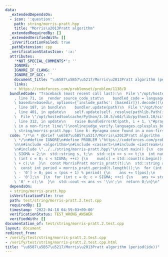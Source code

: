 ```yaml
---
data:
  _extendedDependsOn:
  - icon: ':question:'
    path: string/morris-pratt.hpp
    title: "Morris\u2013Pratt algorithm"
  _extendedRequiredBy: []
  _extendedVerifiedWith: []
  _isVerificationFailed: true
  _pathExtension: cpp
  _verificationStatusIcon: ':x:'
  attributes:
    '*NOT_SPECIAL_COMMENTS*': ''
    IGNORE: ''
    IGNORE_IF_CLANG: ''
    IGNORE_IF_GCC: ''
    document_title: "\u6587\u5B57\u5217/Morris\u2013Pratt algorithm (period(idx))"
    links:
    - https://codeforces.com/problemset/problem/1138/D
  bundledCode: "Traceback (most recent call last):\n  File \"/opt/hostedtoolcache/Python/3.10.5/x64/lib/python3.10/site-packages/onlinejudge_verify/documentation/build.py\"\
    , line 71, in _render_source_code_stat\n    bundled_code = language.bundle(stat.path,\
    \ basedir=basedir, options={'include_paths': [basedir]}).decode()\n  File \"/opt/hostedtoolcache/Python/3.10.5/x64/lib/python3.10/site-packages/onlinejudge_verify/languages/cplusplus.py\"\
    , line 187, in bundle\n    bundler.update(path)\n  File \"/opt/hostedtoolcache/Python/3.10.5/x64/lib/python3.10/site-packages/onlinejudge_verify/languages/cplusplus_bundle.py\"\
    , line 401, in update\n    self.update(self._resolve(pathlib.Path(included), included_from=path))\n\
    \  File \"/opt/hostedtoolcache/Python/3.10.5/x64/lib/python3.10/site-packages/onlinejudge_verify/languages/cplusplus_bundle.py\"\
    , line 312, in update\n    raise BundleErrorAt(path, i + 1, \"#pragma once found\
    \ in a non-first line\")\nonlinejudge_verify.languages.cplusplus_bundle.BundleErrorAt:\
    \ string/morris-pratt.hpp: line 6: #pragma once found in a non-first line\n"
  code: "/*\n * @brief \u6587\u5B57\u5217/Morris\u2013Pratt algorithm (period(idx))\n\
    \ */\n#define IGNORE\n#define PROBLEM \"https://codeforces.com/problemset/problem/1138/D\"\
    \n\n#include <algorithm>\n#include <cassert>\n#include <iostream>\n#include <string>\n\
    \n#include \"../../string/morris-pratt.hpp\"\n\nint main() {\n  constexpr int\
    \ SIGMA = 2;\n  std::string s, t;\n  std::cin >> s >> t;\n  int num[2];\n  for\
    \ (int c = 0; c < SIGMA; ++c) {\n    num[c] = std::count(s.begin(), s.end(), '0'\
    \ + c);\n  }\n  const MorrisPratt morris_pratt(t);\n  std::string ans = \"\";\n\
    \  const int period = morris_pratt.period(t.length());\n  for (int pos = 0; num[t[pos]\
    \ - '0'] > 0; pos = (pos + 1) % period) {\n    ans += t[pos];\n    --num[t[pos]\
    \ - '0'];\n  }\n  for (int c = 0; c < SIGMA; ++c) {\n    ans += std::string(num[c],\
    \ '0' + c);\n  }\n  std::cout << ans << '\\n';\n  return 0;\n}\n"
  dependsOn:
  - string/morris-pratt.hpp
  isVerificationFile: true
  path: test/string/morris-pratt.2.test.cpp
  requiredBy: []
  timestamp: '2022-04-18 04:59:03+09:00'
  verificationStatus: TEST_WRONG_ANSWER
  verifiedWith: []
documentation_of: test/string/morris-pratt.2.test.cpp
layout: document
redirect_from:
- /verify/test/string/morris-pratt.2.test.cpp
- /verify/test/string/morris-pratt.2.test.cpp.html
title: "\u6587\u5B57\u5217/Morris\u2013Pratt algorithm (period(idx))"
---
```


